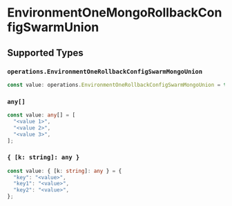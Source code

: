 # EnvironmentOneMongoRollbackConfigSwarmUnion


## Supported Types

### `operations.EnvironmentOneRollbackConfigSwarmMongoUnion`

```typescript
const value: operations.EnvironmentOneRollbackConfigSwarmMongoUnion = true;
```

### `any[]`

```typescript
const value: any[] = [
  "<value 1>",
  "<value 2>",
  "<value 3>",
];
```

### `{ [k: string]: any }`

```typescript
const value: { [k: string]: any } = {
  "key": "<value>",
  "key1": "<value>",
  "key2": "<value>",
};
```

